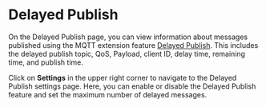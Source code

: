 # Delayed Publish

On the Delayed Publish page, you can view information about messages published using the MQTT extension feature [Delayed Publish](../messaging/mqtt-delayed-publish.md). This includes the delayed publish topic, QoS, Payload, client ID, delay time, remaining time, and publish time.

Click on **Settings** in the upper right corner to navigate to the Delayed Publish settings page. Here, you can enable or disable the Delayed Publish feature and set the maximum number of delayed messages.

<!-- Need screenshot -->